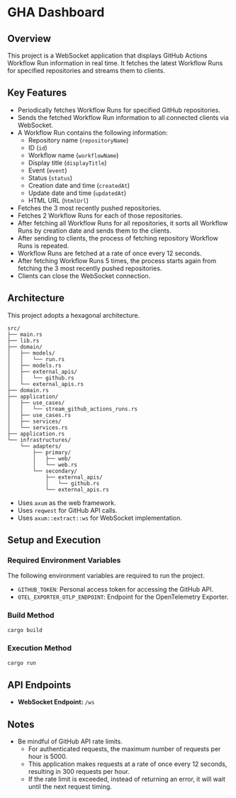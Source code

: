 # GHA Dashboard

## Overview

This project is a WebSocket application that displays GitHub Actions Workflow Run information in real time. It fetches the latest Workflow Runs for specified repositories and streams them to clients.

## Key Features

- Periodically fetches Workflow Runs for specified GitHub repositories.
- Sends the fetched Workflow Run information to all connected clients via WebSocket.
- A Workflow Run contains the following information:
  - Repository name (`repositoryName`)
  - ID (`id`)
  - Workflow name (`workflowName`)
  - Display title (`displayTitle`)
  - Event (`event`)
  - Status (`status`)
  - Creation date and time (`createdAt`)
  - Update date and time (`updatedAt`)
  - HTML URL (`htmlUrl`)
- Fetches the 3 most recently pushed repositories.
- Fetches 2 Workflow Runs for each of those repositories.
- After fetching all Workflow Runs for all repositories, it sorts all Workflow Runs by creation date and sends them to the clients.
- After sending to clients, the process of fetching repository Workflow Runs is repeated.
- Workflow Runs are fetched at a rate of once every 12 seconds.
- After fetching Workflow Runs 5 times, the process starts again from fetching the 3 most recently pushed repositories.
- Clients can close the WebSocket connection.

## Architecture

This project adopts a hexagonal architecture.

```
src/
├── main.rs
├── lib.rs
├── domain/
│   ├── models/
│   │   └── run.rs
│   ├── models.rs
│   ├── external_apis/
│   │   └── github.rs
│   └── external_apis.rs
├── domain.rs
├── application/
│   ├── use_cases/
│   │   └── stream_github_actions_runs.rs
│   ├── use_cases.rs
│   ├── services/
│   └── services.rs
├── application.rs
└── infrastructures/
    └── adapters/
        ├── primary/
        │   ├── web/
        │   └── web.rs
        └── secondary/
            ├── external_apis/
            │   └── github.rs
            └── external_apis.rs
```

- Uses `axum` as the web framework.
- Uses `reqwest` for GitHub API calls.
- Uses `axum::extract::ws` for WebSocket implementation.

## Setup and Execution

### Required Environment Variables

The following environment variables are required to run the project.

- `GITHUB_TOKEN`: Personal access token for accessing the GitHub API.
- `OTEL_EXPORTER_OTLP_ENDPOINT`: Endpoint for the OpenTelemetry Exporter.

### Build Method

```bash
cargo build
```

### Execution Method

```bash
cargo run
```

## API Endpoints

- **WebSocket Endpoint:** `/ws`

## Notes

- Be mindful of GitHub API rate limits.
  - For authenticated requests, the maximum number of requests per hour is 5000.
  - This application makes requests at a rate of once every 12 seconds, resulting in 300 requests per hour.
  - If the rate limit is exceeded, instead of returning an error, it will wait until the next request timing.
